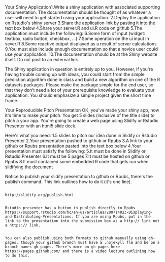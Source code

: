 
Your Shiny Application1.Write a shiny application with associated supporting documentation. The documentation should be thought of as whatever a user will need to get started using your application.
2.Deploy the application on Rstudio's shiny server
3.Share the application link by pasting it into the text box below
4.Share your server.R and ui.R code on github
5.The application must include the following:
6.Some form of input (widget: textbox, radio button, checkbox, ...)
7.Some operation on the ui input in sever.R
8.Some reactive output displayed as a result of server calculations
9.You must also include enough documentation so that a novice user could use your application.
10.The documentation should be at the Shiny website itself. Do not post to an external link.

The Shiny application in question is entirely up to you. However, if you're having trouble coming up with ideas, you could start from the simple prediction algorithm done in class and build a new algorithm on one of the R datasets packages. Please make the package simple for the end user, so that they don't need a lot of your prerequisite knowledge to evaluate your application. You should emphasize a simple project given the short time frame. 



Your Reproducible Pitch Presentation
OK, you've made your shiny app, now it's time to make your pitch. You get 5 slides (inclusive of the title slide) to pitch a your app. You're going to create a web page using Slidify or Rstudio Presenter with an html5 slide deck.

Here's what you need:
1.5 slides to pitch our idea done in Slidify or Rstudio Presenter
2.Your presentation pushed to github or Rpubs
3.A link to your github or Rpubs presentation pasted into the text box below
4.Your presentation must satisfy the following:
5.It must be done in Slidify or Rstudio Presenter
6.It must be 5 pages
7.It must be hosted on github or Rpubs
8.It must contained some embedded R code that gets run when slidifying the document

Notice to publish your slidify presentation to github or Rpubs, there's the publish command. This link outlines how to do it (it's one line). 
                                                                                                                              
                                                                                                                              http://slidify.org/publish.html
                                                                                                                              
                                                                                                                              Rstudio presenter has a button to publish directly to Rpubs https://support.rstudio.com/hc/en-us/articles/200714023-Displaying-and-Distributing-Presentations. If you are using Rpubs, put in the link to the presentation into the submission box as a http:// link not a https:// link.
                                                                                                                              
                                                                                                                              You can also publish using both formats to github manually using gh-pages, though your github branch must have a .nojekyll fle and be on a branch names gh-pages. There's more on gh-pages here https://pages.github.com/ and there is a video lecture outlining how to do this.
                                                                                                                              